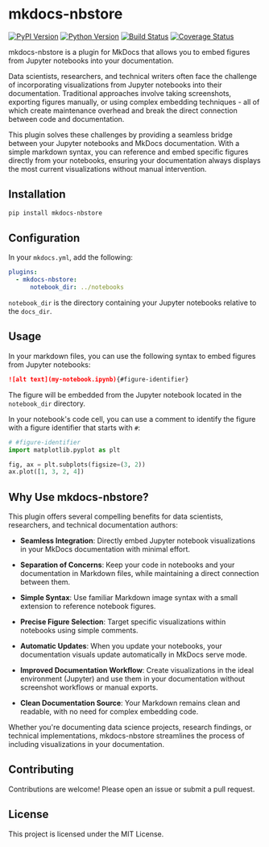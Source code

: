 # mkdocs-nbstore

[![PyPI Version][pypi-v-image]][pypi-v-link]
[![Python Version][python-v-image]][python-v-link]
[![Build Status][GHAction-image]][GHAction-link]
[![Coverage Status][codecov-image]][codecov-link]

mkdocs-nbstore is a plugin for MkDocs that allows you
to embed figures from Jupyter notebooks into your documentation.

Data scientists, researchers, and technical writers often face the
challenge of incorporating visualizations from Jupyter notebooks
into their documentation.
Traditional approaches involve taking screenshots, exporting figures manually,
or using complex embedding techniques - all of which create maintenance
overhead and break the direct connection between code and documentation.

This plugin solves these challenges by providing a seamless bridge between
your Jupyter notebooks and MkDocs documentation.
With a simple markdown syntax, you can reference and embed specific
figures directly from your notebooks, ensuring your documentation always
displays the most current visualizations without manual intervention.

## Installation

```bash
pip install mkdocs-nbstore
```

## Configuration

In your `mkdocs.yml`, add the following:

```yaml
plugins:
  - mkdocs-nbstore:
      notebook_dir: ../notebooks
```

`notebook_dir` is the directory containing your Jupyter notebooks
relative to the `docs_dir`.

## Usage

In your markdown files, you can use the following syntax to embed
figures from Jupyter notebooks:

```markdown
![alt text](my-notebook.ipynb){#figure-identifier}
```

The figure will be embedded from the Jupyter notebook
located in the `notebook_dir` directory.

In your notebook's code cell,
you can use a comment to identify the figure
with a figure identifier that starts with `#`:

```python title="../notebooks/my-notebook.ipynb"
# #figure-identifier
import matplotlib.pyplot as plt

fig, ax = plt.subplots(figsize=(3, 2))
ax.plot([1, 3, 2, 4])
```

## Why Use mkdocs-nbstore?

This plugin offers several compelling benefits for data scientists, researchers, and technical documentation authors:

- **Seamless Integration**: Directly embed Jupyter notebook visualizations in your MkDocs documentation with minimal effort.

- **Separation of Concerns**: Keep your code in notebooks and your documentation in Markdown files, while maintaining a direct connection between them.

- **Simple Syntax**: Use familiar Markdown image syntax with a small extension to reference notebook figures.

- **Precise Figure Selection**: Target specific visualizations within notebooks using simple comments.

- **Automatic Updates**: When you update your notebooks, your documentation visuals update
  automatically in MkDocs serve mode.

- **Improved Documentation Workflow**: Create visualizations in the ideal environment (Jupyter) and use them in your documentation without screenshot workflows or manual exports.

- **Clean Documentation Source**: Your Markdown remains clean and readable, with no need for complex embedding code.

Whether you're documenting data science projects, research findings, or technical implementations, mkdocs-nbstore streamlines the process of including visualizations in your documentation.

## Contributing

Contributions are welcome! Please open an issue or submit a pull request.

## License

This project is licensed under the MIT License.

<!-- Badges -->
[pypi-v-image]: https://img.shields.io/pypi/v/mkdocs-nbstore.svg
[pypi-v-link]: https://pypi.org/project/mkdocs-nbstore/
[python-v-image]: https://img.shields.io/pypi/pyversions/mkdocs-nbstore.svg
[python-v-link]: https://pypi.org/project/mkdocs-nbstore
[GHAction-image]: https://github.com/daizutabi/mkdocs-nbstore/actions/workflows/ci.yaml/badge.svg?branch=main&event=push
[GHAction-link]: https://github.com/daizutabi/mkdocs-nbstore/actions?query=event%3Apush+branch%3Amain
[codecov-image]: https://codecov.io/github/daizutabi/mkdocs-nbstore/coverage.svg?branch=main
[codecov-link]: https://codecov.io/github/daizutabi/mkdocs-nbstore?branch=main
